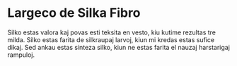 # Largeco de Silka Fibro

Silko estas valora kaj povas esti teksita en vesto, kiu kutime rezultas tre
milda. Silko estas farita de silkraupaj larvoj, kiun mi kredas estas sufice
dikaj. Sed ankau estas sinteza silko, kiun ne estas farita el nauzaj harstarigaj
rampuloj.
